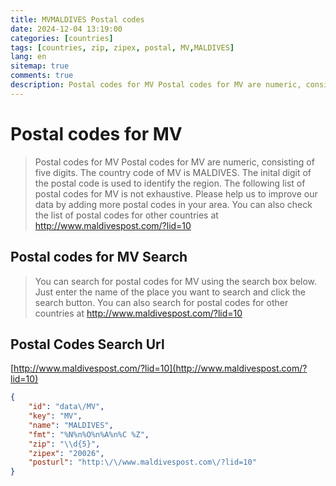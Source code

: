 ```yaml
---
title: MVMALDIVES Postal codes 
date: 2024-12-04 13:19:00
categories: [countries]
tags: [countries, zip, zipex, postal, MV,MALDIVES]
lang: en
sitemap: true
comments: true
description: Postal codes for MV Postal codes for MV are numeric, consisting of five digits. The country code of MV is MALDIVES. The inital digit of the postal code is used to identify the region. The following list of postal codes for MV is not exhaustive. Please help us to improve our data by adding more postal codes in your area. You can also check the list of postal codes for other countries at http://www.maldivespost.com/?lid=10
---
```


# Postal codes for MV
> Postal codes for MV Postal codes for MV are numeric, consisting of five digits. The country code of MV is MALDIVES. The inital digit of the postal code is used to identify the region. The following list of postal codes for MV is not exhaustive. Please help us to improve our data by adding more postal codes in your area. You can also check the list of postal codes for other countries at http://www.maldivespost.com/?lid=10

## Postal codes for MV Search 
> You can search for postal codes for MV using the search box below. Just enter the name of the place you want to search and click the search button. You can also search for postal codes for other countries at http://www.maldivespost.com/?lid=10

## Postal Codes Search Url

[http://www.maldivespost.com/?lid=10](http://www.maldivespost.com/?lid=10)
```json
{
    "id": "data\/MV",
    "key": "MV",
    "name": "MALDIVES",
    "fmt": "%N%n%O%n%A%n%C %Z",
    "zip": "\\d{5}",
    "zipex": "20026",
    "posturl": "http:\/\/www.maldivespost.com\/?lid=10"
}
```

